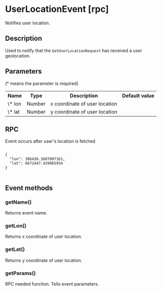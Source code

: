 # UserLocationEvent [rpc]

Notifies user location.

## Description

Used to notify that the ``GetUserLocationRequest`` has received a user geolocation.

## Parameters

(* means the parameter is required)

<table class="table">
<tr>
  <th> Name</th><th> Type</th><th> Description</th><th> Default value</th>
</tr>
<tr>
  <td> \* lon </td><td> Number </td><td> x coordinate of user location </td><td> </td>
</tr>
<tr>
  <td> \* lat </td><td> Number </td><td> y coordinate of user location </td><td> </td>
</tr>
</table>

## RPC

Event occurs after user's location is fetched

<pre class="event-code-block">
<code>
{
  "lon": 386436.3607007161,
  "lat": 6672447.439965934
}
</code>
</pre>

## Event methods

### getName()

Returns event name.

### getLon()

Returns x coordinate of user location.

### getLat()

Returns y coordinate of user location.

### getParams()

RPC needed function. Tells event parameters.